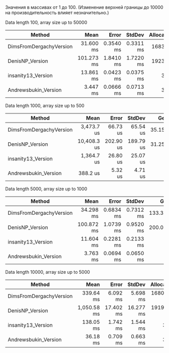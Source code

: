 Значения в массивах от 1 до 100. (Изменение верхней границы до 10000 на производительность влияет незначительно.)

﻿Data length 100, array size up to 50000

| Method                  | Mean       | Error     | StdDev    | Allocated |
|------------------------ |-----------:|----------:|----------:|----------:|
| DimsFromDergachyVersion |  31.600 ms | 0.3540 ms | 0.3311 ms |   16832 B |
| DenisNP_Version         | 101.273 ms | 1.8410 ms | 1.7220 ms |   19232 B |
| insanity13_Version      |  13.861 ms | 0.0423 ms | 0.0375 ms |      32 B |
| Andrewsbukin_Version    |   3.447 ms | 0.0666 ms | 0.0713 ms |      32 B |

Data length 1000, array size up to 500

| Method                  | Mean        | Error     | StdDev    | Gen0    | Allocated |
|------------------------ |------------:|----------:|----------:|--------:|----------:|
| DimsFromDergachyVersion |  3,473.7 us |  66.73 us |  65.54 us | 35.1563 |  167968 B |
| DenisNP_Version         | 10,408.3 us | 202.90 us | 189.79 us | 31.2500 |  191920 B |
| insanity13_Version      |  1,364.7 us |  26.80 us |  25.07 us |       - |      32 B |
| Andrewsbukin_Version    |    388.2 us |   5.32 us |   4.71 us |       - |      32 B |


Data length 5000, array size up to 1000

| Method                  | Mean       | Error     | StdDev    | Gen0     | Allocated |
|------------------------ |-----------:|----------:|----------:|---------:|----------:|
| DimsFromDergachyVersion |  34.298 ms | 0.6834 ms | 0.7312 ms | 133.3333 |  839776 B |
| DenisNP_Version         | 100.872 ms | 1.0739 ms | 0.9520 ms | 200.0000 |  959584 B |
| insanity13_Version      |  11.604 ms | 0.2281 ms | 0.2133 ms |        - |      32 B |
| Andrewsbukin_Version    |   3.763 ms | 0.0694 ms | 0.0650 ms |        - |      32 B |


Data length 10000, array size up to 5000

| Method                  | Mean        | Error     | StdDev    | Allocated |
|------------------------ |------------:|----------:|----------:|----------:|
| DimsFromDergachyVersion |   339.64 ms |  6.092 ms |  5.698 ms | 1680000 B |
| DenisNP_Version         | 1,050.58 ms | 17.402 ms | 16.277 ms | 1919920 B |
| insanity13_Version      |   138.05 ms |  1.742 ms |  1.544 ms |      32 B |
| Andrewsbukin_Version    |    36.18 ms |  0.709 ms |  0.663 ms |      32 B |

